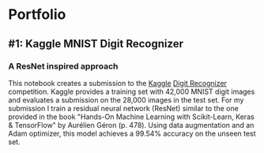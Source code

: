 # Portfolio
## #1: Kaggle MNIST Digit Recognizer
### A ResNet inspired approach
This notebook creates a submission to the [Kaggle](https://www.kaggle.com/) [Digit Recognizer](https://www.kaggle.com/c/digit-recognizer) competition. Kaggle provides a training set with 42,000 MNIST digit images and evaluates a submission on the 28,000 images in the test set. For my submission I train a residual neural network (ResNet) similar to the one provided in the book "Hands-On Machine Learning with Scikit-Learn, Keras & TensorFlow" by Aurélien Géron (p. 478). Using data augmentation and an Adam optimizer, this model achieves a 99.54% accuracy on the unseen test set.
